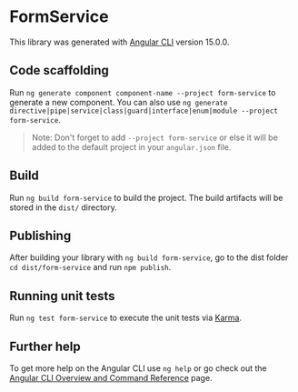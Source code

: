 # FormService

This library was generated with [Angular CLI](https://github.com/angular/angular-cli) version 15.0.0.

## Code scaffolding

Run `ng generate component component-name --project form-service` to generate a new component. You can also use `ng generate directive|pipe|service|class|guard|interface|enum|module --project form-service`.
> Note: Don't forget to add `--project form-service` or else it will be added to the default project in your `angular.json` file. 

## Build

Run `ng build form-service` to build the project. The build artifacts will be stored in the `dist/` directory.

## Publishing

After building your library with `ng build form-service`, go to the dist folder `cd dist/form-service` and run `npm publish`.

## Running unit tests

Run `ng test form-service` to execute the unit tests via [Karma](https://karma-runner.github.io).

## Further help

To get more help on the Angular CLI use `ng help` or go check out the [Angular CLI Overview and Command Reference](https://angular.io/cli) page.
